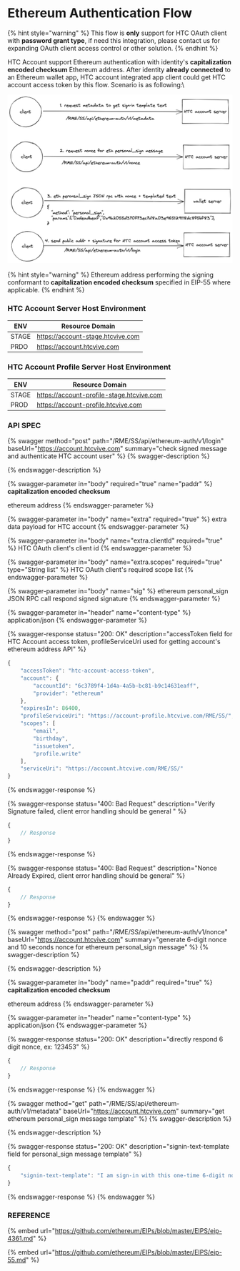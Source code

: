 # Ethereum Authentication Flow

{% hint style="warning" %}
This flow is **only** support for HTC OAuth client with **password grant type**, if need this integration, please contact us for expanding OAuth client access control or other solution.
{% endhint %}

HTC Account support Ethereum authentication with identity's **capitalization encoded checksum** Ethereum address. After identity **already connected** to an Ethereum wallet app, HTC account integrated app client could get HTC account access token by this flow. Scenario is as following:\


![sequence for HTC Account ethereum auth flow](../.gitbook/assets/Untitled-2022-01-27-1409.png)

{% hint style="warning" %}
Ethereum address performing the signing conformant to **capitalization encoded checksum** specified in EIP-55 where applicable.
{% endhint %}

### HTC Account Server Host Environment

| ENV   | Resource Domain                    |
| ----- | ---------------------------------- |
| STAGE | ​https://account-stage.htcvive.com |
| PRDO  | ​https://account.htcvive.com       |

### HTC Account Profile Server Host Environment

| ENV   | Resource Domain                           |
| ----- | ----------------------------------------- |
| STAGE | https://account-profile-stage.htcvive.com |
| PROD  | https://account-profile.htcvive.com       |

### API SPEC

{% swagger method="post" path="/RME/SS/api/ethereum-auth/v1/login" baseUrl="https://account.htcvive.com" summary="check signed message and authenticate HTC account user" %}
{% swagger-description %}

{% endswagger-description %}

{% swagger-parameter in="body" required="true" name="paddr" %}
**capitalization encoded checksum**

 ethereum address
{% endswagger-parameter %}

{% swagger-parameter in="body" name="extra" required="true" %}
extra data payload for HTC account
{% endswagger-parameter %}

{% swagger-parameter in="body" name="extra.clientId" required="true" %}
HTC OAuth client's client id
{% endswagger-parameter %}

{% swagger-parameter in="body" name="extra.scopes" required="true" type="String list" %}
HTC OAuth client's required scope list
{% endswagger-parameter %}

{% swagger-parameter in="body" name="sig" %}
ethereum personal_sign JSON RPC call respond signed signature
{% endswagger-parameter %}

{% swagger-parameter in="header" name="content-type" %}
application/json
{% endswagger-parameter %}

{% swagger-response status="200: OK" description="accessToken field for HTC Account access token, profileServiceUri used for getting account's ethereum address API" %}
```javascript
{
	"accessToken": "htc-account-access-token",
	"account": {
		"accountId": "6c3789f4-1d4a-4a5b-bc81-b9c14631eaff",
		"provider": "ethereum"
	},
	"expiresIn": 86400,
	"profileServiceUri": "https://account-profile.htcvive.com/RME/SS/",
	"scopes": [
		"email",
		"birthday",
		"issuetoken",
		"profile.write"
	],
	"serviceUri": "https://account.htcvive.com/RME/SS/"
}
```
{% endswagger-response %}

{% swagger-response status="400: Bad Request" description="Verify Signature failed, client error handling should be general " %}
```javascript
{
    // Response
}
```
{% endswagger-response %}

{% swagger-response status="400: Bad Request" description="Nonce Already Expired, client error handling should be general" %}
```javascript
{
    // Response
}
```
{% endswagger-response %}
{% endswagger %}

{% swagger method="post" path="/RME/SS/api/ethereum-auth/v1/nonce" baseUrl="https://account.htcvive.com" summary="generate 6-digit nonce and 10 seconds nonce for ethereum personal_sign message" %}
{% swagger-description %}

{% endswagger-description %}

{% swagger-parameter in="body" name="paddr" required="true" %}
**capitalization encoded checksum**

 ethereum address
{% endswagger-parameter %}

{% swagger-parameter in="header" name="content-type" %}
application/json
{% endswagger-parameter %}

{% swagger-response status="200: OK" description="directly respond 6 digit nonce, ex: 123453" %}
```javascript
{
    // Response
}
```
{% endswagger-response %}
{% endswagger %}

{% swagger method="get" path="/RME/SS/api/ethereum-auth/v1/metadata" baseUrl="https://account.htcvive.com" summary="get ethereum personal_sign message template" %}
{% swagger-description %}

{% endswagger-description %}

{% swagger-response status="200: OK" description="signin-text-template field for personal_sign message template" %}
```javascript
{
    "signin-text-template": "I am sign-in with this one-time 6-digit nonce:     %s"
}
```
{% endswagger-response %}
{% endswagger %}

### REFERENCE

{% embed url="https://github.com/ethereum/EIPs/blob/master/EIPS/eip-4361.md" %}

{% embed url="https://github.com/ethereum/EIPs/blob/master/EIPS/eip-55.md" %}
